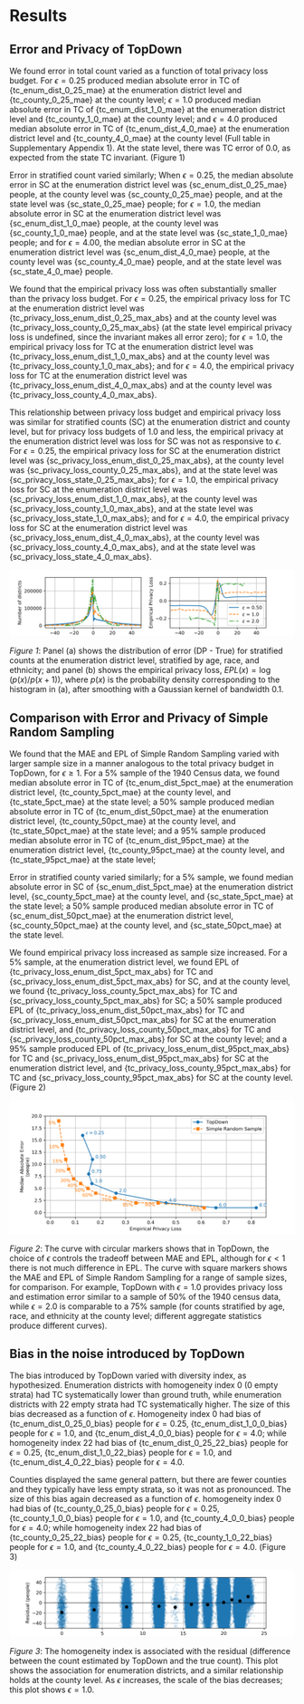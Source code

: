 
Results
=======

Error and Privacy of TopDown
----------------------------

We found error in total count varied as a function of total privacy loss
budget. For
$\epsilon = 0.25$ produced median absolute error in TC of {tc_enum_dist_0_25_mae}
at the enumeration district level and {tc_county_0_25_mae} at the
county level;
$\epsilon = 1.0$ produced median absolute error in TC of {tc_enum_dist_1_0_mae}
at the enumeration district level and {tc_county_1_0_mae} at the
county level;
and $\epsilon = 4.0$ produced median absolute error in TC of {tc_enum_dist_4_0_mae}
at the enumeration district level and {tc_county_4_0_mae} at the
county level (Full table in Supplementary Appendix 1).
At the state level, there was TC error of $0.0$, as expected from the
state TC invariant. (Figure 1)

Error in stratified count varied similarly; When
$\epsilon = 0.25$, the median absolute error in SC
at the enumeration district level was {sc_enum_dist_0_25_mae} people,
at the county level was {sc_county_0_25_mae} people, and
at the state level was {sc_state_0_25_mae} people;
for $\epsilon = 1.0$, the median absolute error in SC
at the enumeration district level was {sc_enum_dist_1_0_mae} people,
at the county level was {sc_county_1_0_mae} people, and
at the state level was {sc_state_1_0_mae} people; and
for $\epsilon = 4.00$, the median absolute error in SC
at the enumeration district level was {sc_enum_dist_4_0_mae} people,
at the county level was {sc_county_4_0_mae} people, and
at the state level was {sc_state_4_0_mae} people.

We found that the empirical privacy loss was often substantially
smaller than the privacy loss budget.
For $\epsilon = 0.25$, the empirical privacy loss for TC
at the enumeration district level was {tc_privacy_loss_enum_dist_0_25_max_abs}
and at the county level was {tc_privacy_loss_county_0_25_max_abs}
(at the state level empirical privacy loss is undefined, since the invariant makes all error zero);
for $\epsilon = 1.0$, the empirical privacy loss for TC
at the enumeration district level was {tc_privacy_loss_enum_dist_1_0_max_abs}
and at the county level was {tc_privacy_loss_county_1_0_max_abs}; and
for $\epsilon = 4.0$, the empirical privacy loss for TC
at the enumeration district level was {tc_privacy_loss_enum_dist_4_0_max_abs}
and at the county level was {tc_privacy_loss_county_4_0_max_abs}.

This relationship between privacy loss budget and empirical privacy
loss was similar for stratified counts (SC) at the enumeration
district and county level, but for privacy loss budgets of 1.0 and less, the empirical privacy
at the enumeration district level was loss for SC was not as responsive to $\epsilon$.
For $\epsilon = 0.25$, the empirical privacy loss for SC
at the enumeration district level was {sc_privacy_loss_enum_dist_0_25_max_abs},
at the county level was {sc_privacy_loss_county_0_25_max_abs}, and
at the state level was {sc_privacy_loss_state_0_25_max_abs};
for $\epsilon = 1.0$, the empirical privacy loss for SC
at the enumeration district level was {sc_privacy_loss_enum_dist_1_0_max_abs},
at the county level was {sc_privacy_loss_county_1_0_max_abs}, and
at the state level was {sc_privacy_loss_state_1_0_max_abs}; and
for $\epsilon = 4.0$, the empirical privacy loss for SC
at the enumeration district level was {sc_privacy_loss_enum_dist_4_0_max_abs},
at the county level was {sc_privacy_loss_county_4_0_max_abs}, and
at the state level was {sc_privacy_loss_state_4_0_max_abs}.

![](fig_1_hist_epl.png "Figure 1 Error Histogram and Empirical Privacy Loss Function")

*Figure 1*: Panel (a) shows the distribution of error (DP - True) for
stratified counts at the enumeration district level, stratified by
age, race, and ethnicity; and panel (b) shows the empirical privacy
loss, $EPL(x) = \log\left(p(x) / p(x+1)\right),$
where $p(x)$ is the probability density corresponding to the
histogram in (a), after smoothing with a Gaussian kernel of bandwidth
$0.1$.


Comparison with Error and Privacy of Simple Random Sampling
-----------------------------------------------------------

We found that the MAE and EPL of Simple Random Sampling varied with larger sample size in a manner analogous to the total privacy budget in TopDown, for $\epsilon \geq 1$.  For a 5% sample of the 1940 Census data, we found 
median absolute error in TC of {tc_enum_dist_5pct_mae} at the enumeration district level,
 {tc_county_5pct_mae} at the county level, and
{tc_state_5pct_mae} at the state level;
a 50% sample produced
median absolute error in TC of {tc_enum_dist_50pct_mae} at the enumeration district level,
 {tc_county_50pct_mae} at the county level, and
{tc_state_50pct_mae} at the state level;
and a 95% sample produced
median absolute error in TC of {tc_enum_dist_95pct_mae} at the enumeration district level,
 {tc_county_95pct_mae} at the county level, and
{tc_state_95pct_mae} at the state level;

Error in stratified county varied similarly; for a 5% sample, we found
median absolute error in SC of {sc_enum_dist_5pct_mae} at the enumeration district level,
 {sc_county_5pct_mae} at the county level, and
{sc_state_5pct_mae} at the state level;
a 50% sample produced
median absolute error in TC of {sc_enum_dist_50pct_mae} at the enumeration district level,
 {sc_county_50pct_mae} at the county level, and
{sc_state_50pct_mae} at the state level.

We found empirical privacy loss increased as sample size increased.
For a 5% sample,
at the enumeration district level, we found
EPL of {tc_privacy_loss_enum_dist_5pct_max_abs} for TC and {sc_privacy_loss_enum_dist_5pct_max_abs} for SC,
and at the county level, we found
{tc_privacy_loss_county_5pct_max_abs} for TC and {sc_privacy_loss_county_5pct_max_abs} for SC;
a 50% sample produced
EPL of {tc_privacy_loss_enum_dist_50pct_max_abs} for TC and {sc_privacy_loss_enum_dist_50pct_max_abs} for SC
at the enumeration district level,
and 
{tc_privacy_loss_county_50pct_max_abs} for TC and {sc_privacy_loss_county_50pct_max_abs} for SC
at the county level;
and a 95% sample produced
EPL of {tc_privacy_loss_enum_dist_95pct_max_abs} for TC and {sc_privacy_loss_enum_dist_95pct_max_abs} for SC
at the enumeration district level,
and 
{tc_privacy_loss_county_95pct_max_abs} for TC and {sc_privacy_loss_county_95pct_max_abs} for SC
at the county level.
(Figure 2)

![](fig_2_td_vs_srs.png "Figure 2 TopDown and Simple Random Sample")

*Figure 2*: The curve with circular markers shows that in TopDown, the
choice of $\epsilon$ controls the tradeoff between MAE and EPL,
although for $\epsilon < 1$ there is not much difference in EPL.  The
curve with square markers shows the MAE and EPL of Simple Random
Sampling for a range of sample sizes, for comparison.  For example,
TopDown with $\epsilon = 1.0$ provides privacy loss and estimation
error similar to a sample of 50% of the 1940 census data, while
$\epsilon = 2.0$ is comparable to a 75% sample (for counts stratified
by age, race, and ethnicity at the county level; different aggregate
statistics produce different curves).

Bias in the noise introduced by TopDown
---------------------------------------

The bias introduced by TopDown varied with diversity index, as
hypothesized.
Enumeration districts with homogeneity index 0 (0 empty strata) had TC
systematically lower than ground truth, while enumeration
districts with 22 empty strata had TC systematically higher.
The size of this bias decreased as a function of $\epsilon$.  Homogeneity index 0
had bias of {tc_enum_dist_0_25_0_bias} people for $\epsilon = 0.25$,
{tc_enum_dist_1_0_0_bias} people for $\epsilon = 1.0$,
and {tc_enum_dist_4_0_0_bias} people for $\epsilon = 4.0$;
while homogeneity index 22
had bias of {tc_enum_dist_0_25_22_bias} people for $\epsilon = 0.25$,
{tc_enum_dist_1_0_22_bias} people for $\epsilon = 1.0$,
and {tc_enum_dist_4_0_22_bias} people for $\epsilon = 4.0$.

Counties displayed the same general pattern, but there are fewer
counties and they typically have less empty strata, so it was not as
pronounced.
The size of this bias again decreased as a function of $\epsilon$.
homogeneity index 0
had bias of {tc_county_0_25_0_bias} people for $\epsilon = 0.25$,
{tc_county_1_0_0_bias} people for $\epsilon = 1.0$,
and {tc_county_4_0_0_bias} people for $\epsilon = 4.0$;
while homogeneity index 22
had bias of {tc_county_0_25_22_bias} people for $\epsilon = 0.25$,
{tc_county_1_0_22_bias} people for $\epsilon = 1.0$,
and {tc_county_4_0_22_bias} people for $\epsilon = 4.0$.
(Figure 3)

![](fig_3_homogeneity_bias.png "Figure 3 Homogeneity Bias")

*Figure 3*: The homogeneity index is associated with the residual
 (difference between the count estimated by TopDown and the true
 count).  This plot shows the association for enumeration districts,
 and a similar relationship holds at the county level.  As $\epsilon$
 increases, the scale of the bias decreases; this plot shows $\epsilon
 = 1.0$.




